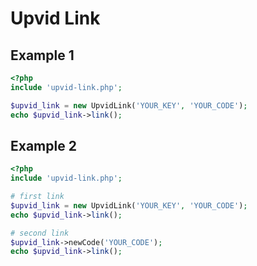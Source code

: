 # Upvid Link

## Example 1
```php
<?php
include 'upvid-link.php';

$upvid_link = new UpvidLink('YOUR_KEY', 'YOUR_CODE');
echo $upvid_link->link();
```

## Example 2
```php
<?php
include 'upvid-link.php';

# first link
$upvid_link = new UpvidLink('YOUR_KEY', 'YOUR_CODE');
echo $upvid_link->link();

# second link
$upvid_link->newCode('YOUR_CODE');
echo $upvid_link->link();
```
